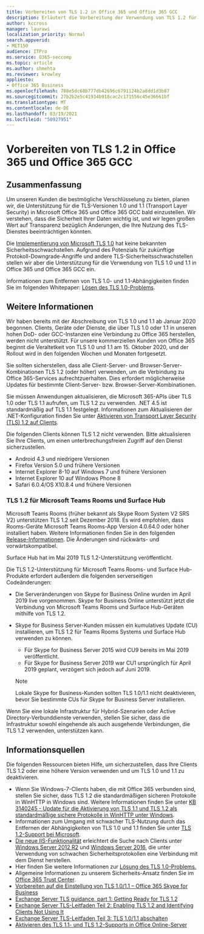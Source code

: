 ```yaml
---
title: Vorbereiten von TLS 1.2 in Office 365 und Office 365 GCC
description: Erläutert die Vorbereitung der Verwendung von TLS 1.2 für alle Client-Server- und Browser-Server-Kombinationen in Office 365 und Office 365 GCC, nachdem die Unterstützung für TLS 1.0 und 1.1 eingestellt wurde.
author: kccross
manager: laurawi
localization_priority: Normal
search.appverid:
- MET150
audience: ITPro
ms.service: O365-seccomp
ms.topic: article
ms.author: shmehta
ms.reviewer: krowley
appliesto:
- Office 365 Business
ms.openlocfilehash: 708e5dc68b777db42696c6791124b2a8dd1d3b87
ms.sourcegitcommit: 27b2b2e5c41934b918cac2c171556c45e36661bf
ms.translationtype: MT
ms.contentlocale: de-DE
ms.lasthandoff: 03/19/2021
ms.locfileid: "50927951"
---
```

# <a name="preparing-for-tls-12-in-office-365-and-office-365-gcc"></a>Vorbereiten von TLS 1.2 in Office 365 und Office 365 GCC

## <a name="summary"></a>Zusammenfassung

Um unseren Kunden die bestmögliche Verschlüsselung zu bieten, planen wir, die Unterstützung für die TLS-Versionen 1.0 und 1.1 (Transport Layer Security) in Microsoft Office 365 und Office 365 GCC bald einzustellen. Wir verstehen, dass die Sicherheit Ihrer Daten wichtig ist, und wir legen großen Wert auf Transparenz bezüglich Änderungen, die Ihre Nutzung des TLS-Dienstes beeinträchtigen könnten.

Die [Implementierung von Microsoft TLS 1.0](https://support.microsoft.com/help/3117336/schannel-implementation-of-tls-1-0-in-windows-security-status-update-n) hat keine bekannten Sicherheitsschwachstellen. Aufgrund des Potenzials für zukünftige Protokoll-Downgrade-Angriffe und andere TLS-Sicherheitsschwachstellen stellen wir aber die Unterstützung für die Verwendung von TLS 1.0 und 1.1 in Office 365 und Office 365 GCC ein.

Informationen zum Entfernen von TLS 1.0- und 1.1-Abhängigkeiten finden Sie im folgenden Whitepaper: [Lösen des TLS 1.0-Problems](https://www.microsoft.com/download/details.aspx?id=55266).

## <a name="more-information"></a>Weitere Informationen

Wir haben bereits mit der Abschreibung von TLS 1.0 und 1.1 ab Januar 2020 begonnen. Clients, Geräte oder Dienste, die über TLS 1.0 oder 1.1 in unseren hohen DoD- oder GCC-Instanzen eine Verbindung zu Office 365 herstellen, werden nicht unterstützt. Für unsere kommerziellen Kunden von Office 365 beginnt die Veraltetkeit von TLS 1.0 und 1.1 am 15. Oktober 2020, und der Rollout wird in den folgenden Wochen und Monaten fortgesetzt. 

Sie sollten sicherstellen, dass alle Client-Server- und Browser-Server-Kombinationen TLS 1.2 (oder höher) verwenden, um die Verbindung zu Office 365-Services aufrechtzuerhalten. Dies erfordert möglicherweise Updates für bestimmte Client-Server- bzw. Browser-Server-Kombinationen.

Sie müssen Anwendungen aktualisieren, die Microsoft 365-APIs über TLS 1.0 oder TLS 1.1 aufrufen, um TLS 1.2 zu verwenden. .NET 4.5 ist standardmäßig auf TLS 1.1 festgelegt. Informationen zum Aktualisieren der .NET-Konfiguration finden Sie unter [Aktivieren von Transport Layer Security (TLS) 1.2 auf Clients](/mem/configmgr/core/plan-design/security/enable-tls-1-2-client).

Die folgenden Clients können TLS 1.2 nicht verwenden. Bitte aktualisieren Sie Ihre Clients, um einen unterbrechungsfreien Zugriff auf den Dienst sicherzustellen.

- Android 4.3 und niedrigere Versionen
- Firefox Version 5.0 und frühere Versionen
- Internet Explorer 8-10 auf Windows 7 und frühere Versionen
- Internet Explorer 10 auf Windows Phone 8
- Safari 6.0.4/OS X10.8.4 und frühere Versionen

### <a name="tls-12-for-microsoft-teams-rooms-and-surface-hub"></a>TLS 1.2 für Microsoft Teams Rooms und Surface Hub

Microsoft Teams Rooms (früher bekannt als Skype Room System V2 SRS V2) unterstützen TLS 1.2 seit Dezember 2018. Es wird empfohlen, dass Rooms-Geräte Microsoft Teams Rooms-App Version 4.0.64.0 oder höher installiert haben. Weitere Informationen finden Sie in den folgenden [Release-Informationen](/microsoftteams/room-systems/srs2-release-note). Die Änderungen sind rückwärts- und vorwärtskompatibel.

Surface Hub hat im Mai 2019 TLS 1.2-Unterstützung veröffentlicht.

Die TLS 1.2-Unterstützung für Microsoft Teams Rooms- und Surface Hub-Produkte erfordert außerdem die folgenden serverseitigen Codeänderungen:

- Die Serveränderungen von Skype for Business Online wurden im April 2019 live vorgenommen. Skype for Business Online unterstützt jetzt die Verbindung von Microsoft Teams Rooms und Surface Hub-Geräten mithilfe von TLS 1.2.
- Skype for Business Server-Kunden müssen ein kumulatives Update (CU) installieren, um TLS 1.2 für Teams Rooms Systems und Surface Hub verwenden zu können.

  - Für Skype for Business Server 2015 wird CU9 bereits im Mai 2019 veröffentlicht.
  - Für Skype for Business Server 2019 war CU1 ursprünglich für April 2019 geplant, verzögert sich jedoch auf Juni 2019.

  > [!NOTE]
  > Lokale Skype for Business-Kunden sollten TLS 1.0/1.1 nicht deaktivieren, bevor Sie bestimmte CUs für Skype for Business Server installieren.

Wenn Sie eine lokale Infrastruktur für Hybrid-Szenarien oder Active Directory-Verbunddienste verwenden, stellen Sie sicher, dass die Infrastruktur sowohl eingehende als auch ausgehende Verbindungen, die TLS 1.2 verwenden, unterstützen kann.

## <a name="references"></a>Informationsquellen

Die folgenden Ressourcen bieten Hilfe, um sicherzustellen, dass Ihre Clients TLS 1.2 oder eine höhere Version verwenden und um TLS 1.0 und 1.1 zu deaktivieren.

- Wenn Sie Windows-7-Clients haben, die mit Office 365 verbunden sind, stellen Sie sicher, dass TLS 1.2 die standardmäßigen sicheren Protokolle in WinHTTP in Windows sind. Weitere Informationen finden Sie unter [KB 3140245 - Update für die Aktivierung von TLS 1.1 und TLS 1.2 als standardmäßige sichere Protokolle in WinHTTP unter Windows](https://support.microsoft.com/help/3140245/update-to-enable-tls-1-1-and-tls-1-2-as-a-default-secure-protocols-in).
- Informationen zum Umgang mit schwacher TLS-Nutzung durch das Entfernen der Abhängigkeiten von TLS 1.0 und 1.1 finden Sie unter [TLS 1.2-Support bei Microsoft](https://cloudblogs.microsoft.com/microsoftsecure/2017/06/20/tls-1-2-support-at-microsoft/).
- [Die neue IIS-Funktionalität](https://cloudblogs.microsoft.com/microsoftsecure/2017/09/07/new-iis-functionality-to-help-identify-weak-tls-usage/) erleichtert die Suche nach Clients unter [Windows Server 2012 R2](https://support.microsoft.com/help/4025335/windows-8-1-windows-server-2012-r2-update-kb4025335) und [Windows Server 2016](https://support.microsoft.com/help/4025334/windows-10-update-kb4025334), die unter Verwendung von schwachen Sicherheitsprotokollen eine Verbindung mit dem Dienst herstellen.
- Hier finden Sie weitere Informationen zur [Lösung des TLS 1.0-Problems.](https://www.microsoft.com/download/details.aspx?id=55266)
- Allgemeine Informationen zu unserem Sicherheits-Ansatz finden Sie im [Office 365 Trust Center](https://www.microsoft.com/trustcenter/cloudservices/office365).
- [Vorbereiten auf die Einstellung von TLS 1.0/1.1 – Office 365 Skype for Business](https://techcommunity.microsoft.com/t5/Skype-for-Business-Blog/Preparing-for-TLS-1-0-1-1-Deprecation-O365-Skype-for-Business/ba-p/222247)
- [Exchange Server TLS guidance, part 1: Getting Ready for TLS 1.2](https://techcommunity.microsoft.com/t5/exchange-team-blog/exchange-server-tls-guidance-part-1-getting-ready-for-tls-1-2/ba-p/607649)
- [Exchange Server TLS-Leitfaden Teil 2: Enabling TLS 1.2 and Identifying Clients Not Using It](https://techcommunity.microsoft.com/t5/exchange-team-blog/exchange-server-tls-guidance-part-2-enabling-tls-1-2-and/ba-p/607761)
- [Exchange Server TLS-Leitfaden Teil 3: TLS 1.0/1.1 abschalten](https://techcommunity.microsoft.com/t5/exchange-team-blog/exchange-server-tls-guidance-part-3-turning-off-tls-1-0-1-1/ba-p/607898)
- [Aktivieren des TLS 1.1- und TLS 1.2-Supports in Office Online-Server](/officeonlineserver/enable-tls-1-1-and-tls-1-2-support-in-office-online-server)